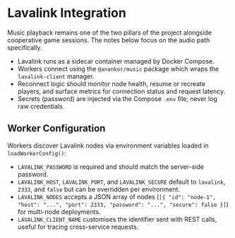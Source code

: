 # Lavalink Integration

Music playback remains one of the two pillars of the project alongside cooperative game sessions. The notes below focus on the audio path specifically.

- Lavalink runs as a sidecar container managed by Docker Compose.
- Workers connect using the `@anankor/music` package which wraps the `lavalink-client` manager.
- Reconnect logic should monitor node health, resume or recreate players, and surface metrics for connection status and request latency.
- Secrets (password) are injected via the Compose `.env` file; never log raw credentials.

## Worker Configuration

Workers discover Lavalink nodes via environment variables loaded in `loadWorkerConfig()`:

- `LAVALINK_PASSWORD` is required and should match the server-side password.
- `LAVALINK_HOST`, `LAVALINK_PORT`, and `LAVALINK_SECURE` default to `lavalink`, `2333`, and `false` but can be overridden per environment.
- `LAVALINK_NODES` accepts a JSON array of nodes (`[{ "id": "node-1", "host": "...", "port": 2333, "password": "...", "secure": false }]`) for multi-node deployments.
- `LAVALINK_CLIENT_NAME` customises the identifier sent with REST calls, useful for tracing cross-service requests.
